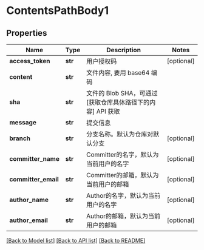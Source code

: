 # ContentsPathBody1

## Properties
Name | Type | Description | Notes
------------ | ------------- | ------------- | -------------
**access_token** | **str** | 用户授权码 | [optional] 
**content** | **str** | 文件内容, 要用 base64 编码 | 
**sha** | **str** | 文件的 Blob SHA，可通过 [获取仓库具体路径下的内容] API 获取 | 
**message** | **str** | 提交信息 | 
**branch** | **str** | 分支名称。默认为仓库对默认分支 | [optional] 
**committer_name** | **str** | Committer的名字，默认为当前用户的名字 | [optional] 
**committer_email** | **str** | Committer的邮箱，默认为当前用户的邮箱 | [optional] 
**author_name** | **str** | Author的名字，默认为当前用户的名字 | [optional] 
**author_email** | **str** | Author的邮箱，默认为当前用户的邮箱 | [optional] 

[[Back to Model list]](../README.md#documentation-for-models) [[Back to API list]](../README.md#documentation-for-api-endpoints) [[Back to README]](../README.md)

